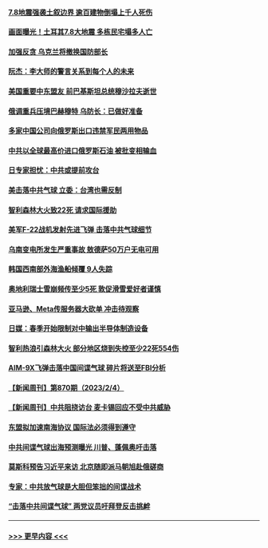 #### [7.8地震强袭土叙边界 逾百建物倒塌上千人死伤](../pages/prog202/a103643269.md?t=02061543) 
#### [画面曝光！土耳其7.8大地震 多栋民宅塌多人亡](../pages/prog202/a103643298.md?t=02061543) 
#### [加强反贪 乌克兰将撤换国防部长](../pages/prog202/a103643163.md?t=02061543) 
#### [阮杰：李大师的警言关系到每个人的未来](../pages/prog202/a103642972.md?t=02061543) 
#### [美国重要中东盟友 前巴基斯坦总统穆沙拉夫逝世](../pages/prog202/a103643065.md?t=02061543) 
#### [俄调重兵压境巴赫穆特 乌防长：已做好准备](../pages/prog202/a103643060.md?t=02061543) 
#### [多家中国公司向俄罗斯出口违禁军民两用物品](../pages/prog202/a103643058.md?t=02061543) 
#### [中共以全球最高价进口俄罗斯石油 被批变相输血](../pages/prog202/a103643051.md?t=02061543) 
#### [日专家担忧：中共或提前攻台](../pages/prog202/a103642971.md?t=02061543) 
#### [美击落中共气球 立委：台湾也需反制](../pages/prog202/a103642967.md?t=02061543) 
#### [智利森林大火致22死  请求国际援助](../pages/prog202/a103642980.md?t=02061543) 
#### [美军F-22战机发射先进飞弹 击落中共气球细节](../pages/prog202/a103642770.md?t=02061543) 
#### [乌南变电所发生严重事故 敖德萨50万户无电可用](../pages/prog202/a103642721.md?t=02061543) 
#### [韩国西南部外海渔船倾覆 9人失踪](../pages/prog202/a103642718.md?t=02061543) 
#### [奥地利瑞士雪崩频传至少5死 敦促滑雪爱好者谨慎](../pages/prog202/a103642701.md?t=02061543) 
#### [亚马逊、Meta传服务器大砍单 冲击待观察](../pages/prog202/a103642697.md?t=02061543) 
#### [日媒：春季开始限制对中输出半导体制造设备](../pages/prog202/a103642680.md?t=02061543) 
#### [智利热浪引森林大火 部分地区烧到失控至少22死554伤](../pages/prog202/a103642610.md?t=02061543) 
#### [AIM-9X飞弹击落中国间谍气球 碎片将送至FBI分析](../pages/prog202/a103642565.md?t=02061543) 
#### [【新闻周刊】第870期（2023/2/4）](../pages/prog202/a103642476.md?t=02061543) 
#### [【新闻周刊】中共阻挠访台 麦卡锡回应不受中共威胁](../pages/prog202/a103642463.md?t=02061543) 
#### [东盟拟加速南海协议 国际法必须得到遵守](../pages/prog202/a103642393.md?t=02061543) 
#### [中共间谍气球出海预测曝光 川普、蓬佩奥吁击落](../pages/prog202/a103642141.md?t=02061543) 
#### [莫斯科预告习近平来访 北京随即派马朝旭赴俄磋商](../pages/prog202/a103642134.md?t=02061543) 
#### [专家：中共放气球是大胆但笨拙的间谍战术](../pages/prog202/a103642022.md?t=02061543) 
#### [“击落中共间谍气球” 两党议员吁拜登反击挑衅](../pages/prog202/a103642018.md?t=02061543) 

----
#### [ >>> 更早内容 <<< ](../indexes/prog202-earlier.md)
